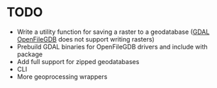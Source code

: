 # TODO

- Write a utility function for saving a raster to a geodatabase ([GDAL OpenFileGDB](https://gdal.org/en/stable/drivers/raster/openfilegdb.html) does not support writing rasters)
- Prebuild GDAL binaries for OpenFileGDB drivers and include with package
- Add full support for zipped geodatabases
- CLI
- More geoprocessing wrappers